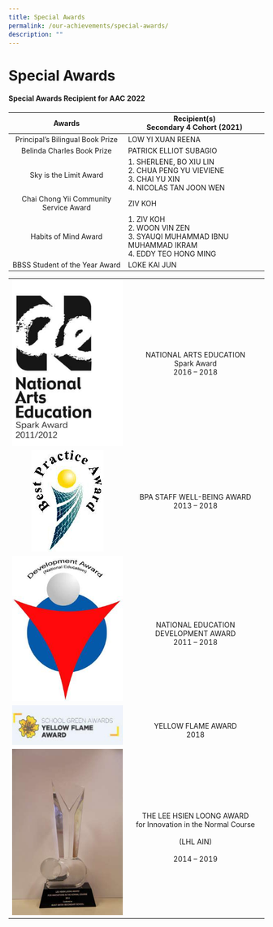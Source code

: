 ```yaml
---
title: Special Awards
permalink: /our-achievements/special-awards/
description: ""
---
```

# Special Awards

#### Special Awards Recipient for AAC 2022

|            Awards                  |          **Recipient(s)**<br>Secondary 4 Cohort (2021)                    |
|:-------------------:|----------------|
|    Principal’s Bilingual Book Prize    | LOW YI XUAN REENA                                                                                                        |
|       Belinda Charles Book Prize       | PATRICK ELLIOT SUBAGIO                                                                                                   |
|         Sky is the Limit Award         | 1.       SHERLENE, BO XIU LIN<br>2.       CHUA PENG YU VIEVIENE<br>3.       CHAI YU XIN<br>4.       NICOLAS TAN JOON WEN |
| Chai Chong Yii Community Service Award | ZIV KOH                                                                                                                  |
|          Habits of Mind Award          | 1.       ZIV KOH<br>2.       WOON VIN ZEN<br>3.       SYAUQI MUHAMMAD IBNU MUHAMMAD IKRAM<br>4.       EDDY TEO HONG MING |
|     BBSS Student of the Year Award     | LOKE KAI JUN                                                                                                             |

|   |                                                                                                          |
|:---:|:---------------------------:|
| ![](/images/Our%20Achievements/NAEA%20Spark%20final%20-%20vert.jpg) |                           NATIONAL ARTS EDUCATION<br>Spark Award<br>2016 – 2018                          |
| ![](/images/Our%20Achievements/BPA.jpg) |                                 BPA STAFF WELL-BEING AWARD<br>2013 – 2018                                |
| ![](/images/Our%20Achievements/DA(NE)%20logo.jpg) |                         <br>  NATIONAL EDUCATION DEVELOPMENT AWARD<br>2011 – 2018                        |
| ![](/images/Our%20Achievements/YELLOW%20FLAME%20AWARD.jpg) |                                      <br>YELLOW FLAME AWARD<br>2018                                      |
| ![](/images/Our%20Achievements/IMG_3195.jpg) | <br>THE LEE HSIEN LOONG AWARD<br>for Innovation in the Normal Course<br><br>(LHL AIN)<br><br>2014 – 2019 |